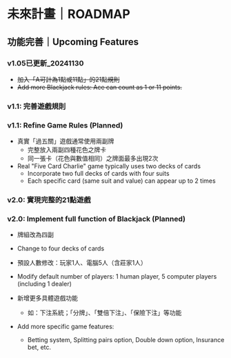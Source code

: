 # 未來計畫｜ROADMAP

## 功能完善｜Upcoming Features 

### v1.05已更新_20241130
- ~~加入「A可計為1點或11點」的21點規則~~
- ~~Add more Blackjack rules: Ace can count as 1 or 11 points.~~

### v1.1: 完善遊戲規則
### v1.1: Refine Game Rules (Planned)
- 真實「過五關」遊戲通常使用兩副牌
	- 完整放入兩副四種花色之牌卡
	- 同一張卡（花色與數值相同）之牌面最多出現2次
- Real "Five Card Charlie" game typically uses two decks of cards
	- Incorporate two full decks of cards with four suits
	- Each specific card (same suit and value) can appear up to 2 times


### v2.0: 實現完整的21點遊戲
### v2.0: Implement full function of Blackjack (Planned)

- 牌組改為四副
- Change to four decks of cards

- 預設人數修改：玩家1人、電腦5人（含莊家1人）
- Modify default number of players: 1 human player, 5 computer players (including 1 dealer)

- 新增更多具體遊戲功能
	- 如：下注系統；「分牌」、「雙倍下注」、「保險下注」等功能
- Add more specific game features:
	- Betting system, Splitting pairs option, Double down option, Insurance bet, etc.